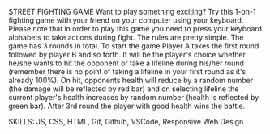 STREET FIGHTING GAME
Want to play something exciting? Try this 1-on-1 fighting game with your friend on your computer using your keyboard.
Please note that in order to play this game you need to press your keyboard alphabets to take actions during fight. The rules
are pretty simple. The game has 3 rounds in total. To start the game Player A takes the first round followed by player B and so forth. It will be the player's choice whether he/she wants to hit the opponent or take a lifeline during his/her round (remember there is no point of taking a lifeline in your first round as it's already 100%). On hit, opponents health will reduce by a random number (the damage will be reflected by red bar) and on selecting lifeline the current player's health increases by random number (health is reflected by green bar). After 3rd round the player with good health wins the battle.

SKILLS: JS, CSS, HTML, Git, Github, VSCode, Responsive Web Design 